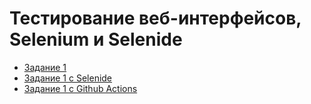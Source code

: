 # Тестирование веб-интерфейсов, Selenium и Selenide

* [Задание 1](https://github.com/shvisor/Autotesting_2.1_CardOrdering)
* [Задание 1 с Selenide](https://github.com/shvisor/Autotesting_2.1_CardOrdering/tree/selenide)
* [Задание 1 с Github Actions](https://github.com/shvisor/Autotesting_2.1_CardOrdering-with-Github-Actions)
